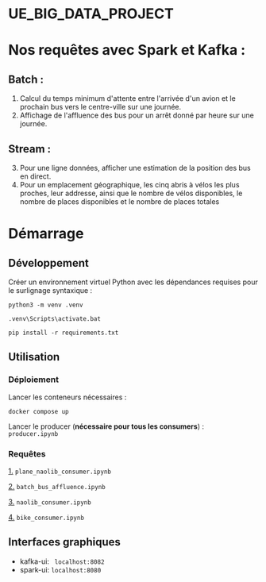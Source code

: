 # UE_BIG_DATA_PROJECT

# Nos requêtes avec Spark et Kafka : 

## Batch :

1.  Calcul du temps minimum d'attente entre l'arrivée d'un avion et le prochain bus vers le centre-ville sur une journée.
2. Affichage de l'affluence des bus pour un arrêt donné par heure sur une journée.

## Stream : 

3. Pour une ligne données, afficher une estimation de la position des bus en direct.
4. Pour un emplacement géographique, les cinq abris à vélos les plus proches, leur addresse, ainsi que le nombre de vélos disponibles, le nombre de places disponibles et le nombre de places totales

# Démarrage

## Développement
Créer un environnement virtuel Python avec les dépendances requises pour le surlignage syntaxique :
```
python3 -m venv .venv
```
```
.venv\Scripts\activate.bat
```
```
pip install -r requirements.txt
```

## Utilisation

### Déploiement
Lancer les conteneurs nécessaires :
```
docker compose up
```

Lancer le producer (**nécessaire pour tous les consumers**) : ``` producer.ipynb```

### Requêtes
[1.](#batch) ``` plane_naolib_consumer.ipynb ```

[2.](#batch) ``` batch_bus_affluence.ipynb ```

[3.](#stream) ``` naolib_consumer.ipynb ```

[4.](#stream) ``` bike_consumer.ipynb ```



## Interfaces graphiques
- kafka-ui: ``` localhost:8082```
- spark-ui: ``` localhost:8080 ```
